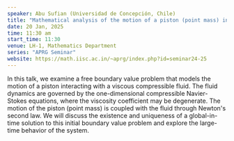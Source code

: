 ```yaml
---
speaker: Abu Sufian (Universidad de Concepción, Chile)
title: "Mathematical analysis of the motion of a piston (point mass) in a fluid with density-dependent viscosity"
date: 20 Jan, 2025
time: 11:30 am
start_time: 11:30
venue: LH-1, Mathematics Department
series: "APRG Seminar"
website: https://math.iisc.ac.in/~aprg/index.php?id=seminar24-25
---
```


In this talk, we examine a free boundary value problem that models the motion of a piston interacting with a viscous compressible fluid.
The fluid dynamics are governed by the one-dimensional compressible Navier-Stokes equations, where the viscosity coefficient may be
degenerate. The motion of the piston (point mass) is coupled with the fluid through Newton's second law. We will discuss the existence
and uniqueness of a global-in-time solution to this initial boundary value problem and explore the large-time behavior of the system.

